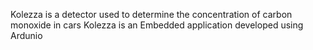 Kolezza is a detector used to determine the concentration of carbon monoxide in cars
Kolezza is an Embedded application developed using Ardunio

